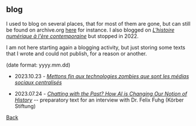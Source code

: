 ## blog

I used to blog on several places, that for most of them are gone, but can still be found on archive.org [here](https://web.archive.org/web/20120723191731/http://www.clavert.net/wordpress/) for instance. I also blogged on [*L'histoire numérique à l'ère contemporaine*](https://histnum.hypotheses.org) but stopped in 2022.

I am not here starting again a blogging activity, but just storing some texts that I wrote and could not publish, for a reason or another.

(date format: yyyy.mm.dd)


- 2023.10.23 - [*Mettons fin aux technologies zombies que sont les médias sociaux centralisés*](blog/20231023.md)

- 2023.07.24 - [*Chatting with the Past? How AI is Changing Our Notion of History*](blog/20230724.md) -- preparatory text for an interview with Dr. Felix Fuhg (Körber Stiftung)


[Back](https://inactinique.net/)